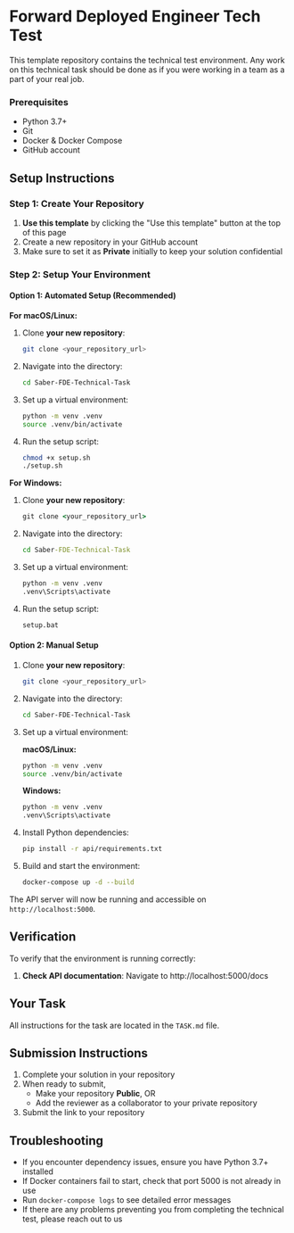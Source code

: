 # Forward Deployed Engineer Tech Test

This template repository contains the technical test environment. Any work on this technical task should be done as if you were working in a team as a part of your real job.

### Prerequisites
- Python 3.7+
- Git
- Docker & Docker Compose
- GitHub account

## Setup Instructions

### Step 1: Create Your Repository
1. **Use this template** by clicking the "Use this template" button at the top of this page
2. Create a new repository in your GitHub account
3. Make sure to set it as **Private** initially to keep your solution confidential

### Step 2: Setup Your Environment

#### Option 1: Automated Setup (Recommended)

**For macOS/Linux:**
1. Clone **your new repository**:
   ```bash
   git clone <your_repository_url>
   ```

2. Navigate into the directory:
   ```bash
   cd Saber-FDE-Technical-Task
   ```

3. Set up a virtual environment:
    ```bash
    python -m venv .venv
    source .venv/bin/activate
    ```

4. Run the setup script:
   ```bash
   chmod +x setup.sh
   ./setup.sh
   ```

**For Windows:**
1. Clone **your new repository**:
   ```cmd
   git clone <your_repository_url>
   ```

2. Navigate into the directory:
   ```cmd
   cd Saber-FDE-Technical-Task
   ```

3. Set up a virtual environment:
    ```cmd
    python -m venv .venv
    .venv\Scripts\activate
    ```

4. Run the setup script:
   ```cmd
   setup.bat
   ```

#### Option 2: Manual Setup
1. Clone **your new repository**:
   ```bash
   git clone <your_repository_url>
   ```

2. Navigate into the directory:
   ```bash
   cd Saber-FDE-Technical-Task
   ```

3. Set up a virtual environment:
    
    **macOS/Linux:**
    ```bash
    python -m venv .venv
    source .venv/bin/activate
    ```
    
    **Windows:**
    ```cmd
    python -m venv .venv
    .venv\Scripts\activate
    ```

4. Install Python dependencies:
   ```bash
   pip install -r api/requirements.txt
   ```

5. Build and start the environment:
   ```bash
   docker-compose up -d --build
   ```

The API server will now be running and accessible on `http://localhost:5000`.

## Verification
To verify that the environment is running correctly:

1. **Check API documentation**: Navigate to http://localhost:5000/docs

## Your Task
All instructions for the task are located in the `TASK.md` file.

## Submission Instructions
1. Complete your solution in your repository
2. When ready to submit,
   - Make your repository **Public**, OR
   - Add the reviewer as a collaborator to your private repository
3. Submit the link to your repository

## Troubleshooting
- If you encounter dependency issues, ensure you have Python 3.7+ installed
- If Docker containers fail to start, check that port 5000 is not already in use
- Run `docker-compose logs` to see detailed error messages
- If there are any problems preventing you from completing the technical test, please reach out to us